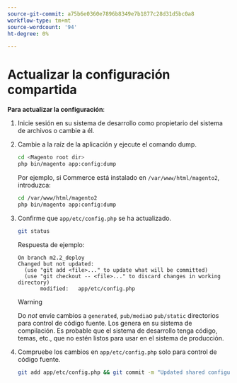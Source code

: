 ```yaml
---
source-git-commit: a75b6e0360e7896b8349e7b1877c28d31d5bc0a8
workflow-type: tm+mt
source-wordcount: '94'
ht-degree: 0%

---
```

# Actualizar la configuración compartida

**Para actualizar la configuración**:

1. Inicie sesión en su sistema de desarrollo como propietario del sistema de archivos o cambie a él.

1. Cambie a la raíz de la aplicación y ejecute el comando dump.

   ```bash
   cd <Magento root dir>
   php bin/magento app:config:dump
   ```

   Por ejemplo, si Commerce está instalado en `/var/www/html/magento2`, introduzca:

   ```bash
   cd /var/www/html/magento2
   php bin/magento app:config:dump
   ```

1. Confirme que `app/etc/config.php` se ha actualizado.

   ```bash
   git status
   ```

   Respuesta de ejemplo:

   ```terminal
   On branch m2.2_deploy
   Changed but not updated:
     (use "git add <file>..." to update what will be committed)
     (use "git checkout -- <file>..." to discard changes in working directory)
          modified:   app/etc/config.php
   ```

   >[!WARNING]
   >
   >Do _not_ envíe cambios a `generated`, `pub/media`o `pub/static` directorios para control de código fuente. Los genera en su sistema de compilación. Es probable que el sistema de desarrollo tenga código, temas, etc., que no estén listos para usar en el sistema de producción.

1. Compruebe los cambios en `app/etc/config.php` solo para control de código fuente.

   ```bash
   git add app/etc/config.php && git commit -m "Updated shared configuration" && git push mconfig m2.2_deploy
   ```
